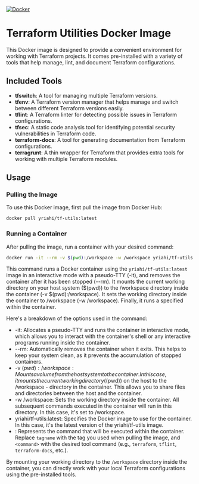 [![Docker](https://github.com/yriahi/tf-utils/actions/workflows/docker.yml/badge.svg)](https://github.com/yriahi/tf-utils/actions/workflows/docker.yml)

# Terraform Utilities Docker Image

This Docker image is designed to provide a convenient environment for working with Terraform projects. It comes pre-installed with a variety of tools that help manage, lint, and document Terraform configurations.

## Included Tools

- **tfswitch**: A tool for managing multiple Terraform versions.
- **tfenv**: A Terraform version manager that helps manage and switch between different Terraform versions easily.
- **tflint**: A Terraform linter for detecting possible issues in Terraform configurations.
- **tfsec**: A static code analysis tool for identifying potential security vulnerabilities in Terraform code.
- **terraform-docs**: A tool for generating documentation from Terraform configurations.
- **terragrunt**: A thin wrapper for Terraform that provides extra tools for working with multiple Terraform modules.

## Usage

### Pulling the Image

To use this Docker image, first pull the image from Docker Hub:

```bash
docker pull yriahi/tf-utils:latest
```

### Running a Container

After pulling the image, run a container with your desired command:

```bash
docker run -it --rm -v $(pwd):/workspace -w /workspace yriahi/tf-utils:latest <command>
```

This command runs a Docker container using the `yriahi/tf-utils:latest` image in an interactive mode with a pseudo-TTY (-it), and removes the container after it has been stopped (--rm). It mounts the current working directory on your host system ($(pwd)) to the /workspace directory inside the container (-v $(pwd):/workspace). It sets the working directory inside the container to /workspace (-w /workspace). Finally, it runs a specified <command> within the container.

Here's a breakdown of the options used in the command:

- -it: Allocates a pseudo-TTY and runs the container in interactive mode, which allows you to interact with the container's shell or any interactive programs running inside the container.
- --rm: Automatically removes the container when it exits. This helps to keep your system clean, as it prevents the accumulation of stopped containers.
- -v $(pwd):/workspace: Mounts a volume from the host system to the container. In this case, it mounts the current working directory ($(pwd)) on the host to the /workspace - directory in the container. This allows you to share files and directories between the host and the container.
- -w /workspace: Sets the working directory inside the container. All subsequent commands executed in the container will run in this directory. In this case, it's set to /workspace.
- yriahi/tf-utils:latest: Specifies the Docker image to use for the container. In this case, it's the latest version of the yriahi/tf-utils image.
- <command>: Represents the command that will be executed within the container. Replace `tagname` with the tag you used when pulling the image, and `<command>` with the desired tool command (e.g., `terraform`, `tflint`, `terraform-docs`, etc.).

By mounting your working directory to the `/workspace` directory inside the container, you can directly work with your local Terraform configurations using the pre-installed tools.
